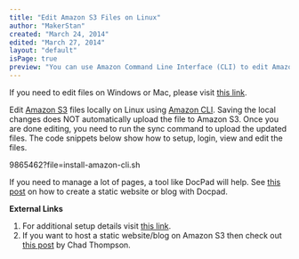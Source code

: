 ```yaml
---
title: "Edit Amazon S3 Files on Linux"
author: "MakerStan"
created: "March 24, 2014"
edited: "March 27, 2014"
layout: "default"
isPage: true
preview: "You can use Amazon Command Line Interface (CLI) to edit Amazon S3 files locally and  upload them using the sync command. This tool can be installed on Linux and you can use your favourite editor."
---
```

If you need to edit files on Windows or Mac, please visit [this link](edit-amazon-s3-files.html).

Edit [Amazon S3](http://en.wikipedia.org/wiki/Amazon_S3) files locally on Linux using [Amazon CLI](http://aws.amazon.com/cli/). Saving the local changes does NOT automatically upload the file to Amazon S3. Once you are done editing, you need to run the sync command to upload the updated files. The code snippets below show how to setup, login, view and edit the files.

<gist>9865462?file=install-amazon-cli.sh</gist>

If you need to manage a lot of pages, a tool like DocPad will help. See [this post](static-website-docpad.html) on how to create a static website or blog with Docpad.

**External Links**
1. For additional setup details visit [this link](http://docs.aws.amazon.com/cli/latest/userguide/using-s3-commands.html).
2. If you want to host a static website/blog on Amazon S3 then check out [this post](http://chadthompson.me/2013/05/06/static-web-hosting-with-amazon-s3/) by Chad Thompson.
